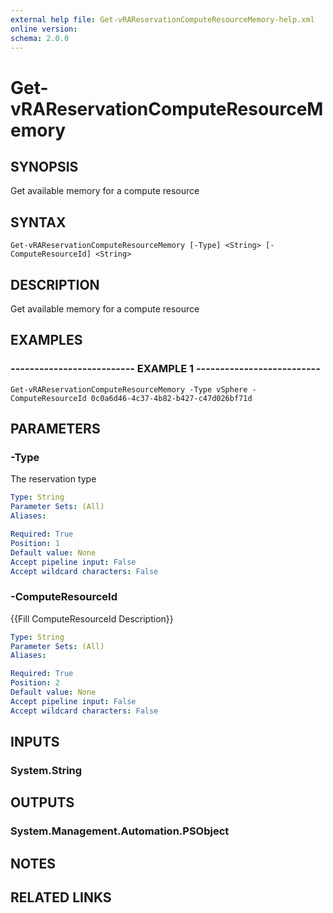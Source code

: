 ```yaml
---
external help file: Get-vRAReservationComputeResourceMemory-help.xml
online version: 
schema: 2.0.0
---
```


# Get-vRAReservationComputeResourceMemory

## SYNOPSIS
Get available memory for a compute resource

## SYNTAX

```
Get-vRAReservationComputeResourceMemory [-Type] <String> [-ComputeResourceId] <String>
```

## DESCRIPTION
Get available memory for a compute resource

## EXAMPLES

### -------------------------- EXAMPLE 1 --------------------------
```
Get-vRAReservationComputeResourceMemory -Type vSphere -ComputeResourceId 0c0a6d46-4c37-4b82-b427-c47d026bf71d
```

## PARAMETERS

### -Type
The reservation type

```yaml
Type: String
Parameter Sets: (All)
Aliases: 

Required: True
Position: 1
Default value: None
Accept pipeline input: False
Accept wildcard characters: False
```

### -ComputeResourceId
{{Fill ComputeResourceId Description}}

```yaml
Type: String
Parameter Sets: (All)
Aliases: 

Required: True
Position: 2
Default value: None
Accept pipeline input: False
Accept wildcard characters: False
```

## INPUTS

### System.String

## OUTPUTS

### System.Management.Automation.PSObject

## NOTES

## RELATED LINKS

